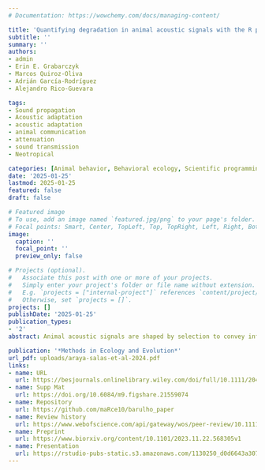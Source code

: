 ```yaml
---
# Documentation: https://wowchemy.com/docs/managing-content/

title: 'Quantifying degradation in animal acoustic signals with the R package baRulho'
subtitle: ''
summary: ''
authors:
- admin
- Erin E. Grabarczyk
- Marcos Quiroz-Oliva
- Adrián García-Rodríguez
- Alejandro Rico-Guevara

tags:
- Sound propagation
- Acoustic adaptation 
- acoustic adaptation
- animal communication
- attenuation
- sound transmission
- Neotropical

categories: [Animal behavior, Behavioral ecology, Scientific programming, Sound propagation]
date: '2025-01-25'
lastmod: 2025-01-25
featured: false
draft: false

# Featured image
# To use, add an image named `featured.jpg/png` to your page's folder.
# Focal points: Smart, Center, TopLeft, Top, TopRight, Left, Right, BottomLeft, Bottom, BottomRight.
image:
  caption: ''
  focal_point: ''
  preview_only: false

# Projects (optional).
#   Associate this post with one or more of your projects.
#   Simply enter your project's folder or file name without extension.
#   E.g. `projects = ["internal-project"]` references `content/project/deep-learning/index.md`.
#   Otherwise, set `projects = []`.
projects: []
publishDate: '2025-01-25'
publication_types: 
- '2'
abstract: Animal acoustic signals are shaped by selection to convey information based on their tempo, intensity, and frequency. However, sound signals degrade as they transmit over space and across physical obstacles (e.g., vegetation or infrastructure), which affects communication potential. Therefore, propagation experiments are designed to quantify changes in signal structure in a given habitat by broadcasting and re-recording animal sounds at increasing distances. We introduce ‘baRulho’, an R package designed to simplify the implementation of sound propagation experiments. We highlight the package features with a case study testing the effects of habitat and acoustic structure on signal propagation, two common factors evaluated in such experiments. Synthesized sounds that varied in frequency, duration, and frequency and amplitude modulation were broadcast and re-recorded at five increasing distances in open and closed understory at the Bosque de Tlalpan, Mexico City. With this data, we showcase baRulho's functions to prepare master sound files, annotate re-recorded test sounds, as well as to calculate and visualize measures that quantify the degradation of acoustic signals in the time and frequency domain. Degradation measures in baRulho adequately quantified acoustic degradation, following predicted patterns of sound propagation in natural environments. Re-recorded signals degraded less in open understory compared to closed understory, with higher-frequency sounds exhibiting more degradation. Furthermore, frequency modulated sounds degraded to a greater extent than pure tones. The increased attenuation and reverberation observed in higher frequency sounds and closed habitats suggest that factors such as absorption and scattering by vegetation play significant roles in propagation patterns. The R package ‘baRulho’ provides an open-source, user-friendly suite of tools designed to facilitate the analysis of animal sound degradation. Notably, baRulho offers similar results to other sound analysis software but with significantly reduced processing time. Moreover, the package minimizes the potential for user error through automated test file annotation and verification procedures. We hope that baRulho can help enhance accessibility to propagation experiments within the research community, ultimately contributing to a deeper understanding of the ecological drivers of animal communication systems.

publication: '*Methods in Ecology and Evolution*'
url_pdf: uploads/araya-salas-et-al-2024.pdf
links:
- name: URL
  url: https://besjournals.onlinelibrary.wiley.com/doi/full/10.1111/2041-210X.14481
- name: Supp Mat
  url: https://doi.org/10.6084/m9.figshare.21559074
- name: Repository
  url: https://github.com/maRce10/barulho_paper
- name: Review history
  url: https://www.webofscience.com/api/gateway/wos/peer-review/10.1111/2041-210X.14481
- name: Preprint
  url: https://www.biorxiv.org/content/10.1101/2023.11.22.568305v1
- name: Presentation
  url: https://rstudio-pubs-static.s3.amazonaws.com/1130250_d0d6643a30754e408155ab07f2e7bd07.html
---
```

